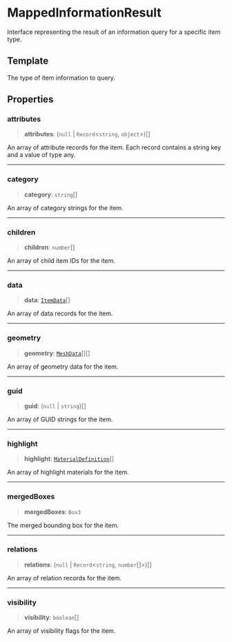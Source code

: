 # MappedInformationResult

Interface representing the result of an information query for a specific item type.

## Template

The type of item information to query.

## Properties

### attributes

> **attributes**: (`null` \| `Record`\<`string`, `object`\>)[]

An array of attribute records for the item.
Each record contains a string key and a value of type any.

***

### category

> **category**: `string`[]

An array of category strings for the item.

***

### children

> **children**: `number`[]

An array of child item IDs for the item.

***

### data

> **data**: [`ItemData`](ItemData.md)[]

An array of data records for the item.

***

### geometry

> **geometry**: [`MeshData`](../type-aliases/MeshData.md)[][]

An array of geometry data for the item.

***

### guid

> **guid**: (`null` \| `string`)[]

An array of GUID strings for the item.

***

### highlight

> **highlight**: [`MaterialDefinition`](../type-aliases/MaterialDefinition.md)[]

An array of highlight materials for the item.

***

### mergedBoxes

> **mergedBoxes**: `Box3`

The merged bounding box for the item.

***

### relations

> **relations**: (`null` \| `Record`\<`string`, `number`[]\>)[]

An array of relation records for the item.

***

### visibility

> **visibility**: `boolean`[]

An array of visibility flags for the item.
